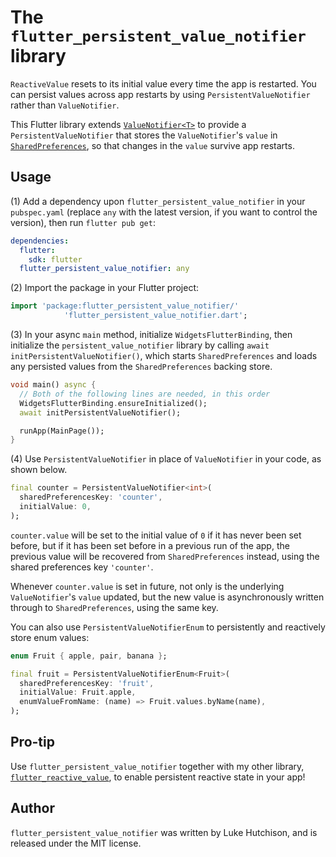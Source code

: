 # The `flutter_persistent_value_notifier` library

`ReactiveValue` resets to its initial value every time the app is restarted. You can persist values across app restarts by using `PersistentValueNotifier` rather than `ValueNotifier`.

This Flutter library extends [`ValueNotifier<T>`](https://api.flutter.dev/flutter/foundation/ValueNotifier-class.html) to provide a `PersistentValueNotifier` that stores the `ValueNotifier`'s `value` in [`SharedPreferences`](https://pub.dev/packages/shared_preferences), so that changes in the `value` survive app restarts.

## Usage

(1) Add a dependency upon `flutter_persistent_value_notifier` in your `pubspec.yaml` (replace `any` with the latest version, if you want to control the version), then run `flutter pub get`:

```yaml
dependencies:
  flutter:
    sdk: flutter
  flutter_persistent_value_notifier: any
```

(2) Import the package in your Flutter project:

```dart
import 'package:flutter_persistent_value_notifier/'
            'flutter_persistent_value_notifier.dart';
```

(3) In your async `main` method, initialize `WidgetsFlutterBinding`, then initialize the `persistent_value_notifier` library by calling `await initPersistentValueNotifier()`, which starts `SharedPreferences` and loads any persisted values from the `SharedPreferences` backing store.

```dart
void main() async {
  // Both of the following lines are needed, in this order
  WidgetsFlutterBinding.ensureInitialized();
  await initPersistentValueNotifier();

  runApp(MainPage());
}
```

(4) Use `PersistentValueNotifier` in place of `ValueNotifier` in your code, as shown below.

```dart
final counter = PersistentValueNotifier<int>(
  sharedPreferencesKey: 'counter',
  initialValue: 0,
);
```

`counter.value` will be set to the initial value of `0` if it has never been set before, but if it has been set before in a previous run of the app, the previous value will be recovered from `SharedPreferences` instead, using the shared preferences key `'counter'`.

Whenever `counter.value` is set in future, not only is the underlying `ValueNotifier`'s `value` updated, but the new value is asynchronously written through to `SharedPreferences`, using the same key.

You can also use `PersistentValueNotifierEnum` to persistently and reactively store enum values:

```dart
enum Fruit { apple, pair, banana };

final fruit = PersistentValueNotifierEnum<Fruit>(
  sharedPreferencesKey: 'fruit',
  initialValue: Fruit.apple,
  enumValueFromName: (name) => Fruit.values.byName(name),
);
```

## Pro-tip

Use `flutter_persistent_value_notifier` together with my other library, [`flutter_reactive_value`](https://github.com/lukehutch/flutter_reactive_value), to enable persistent reactive state in your app!

## Author

`flutter_persistent_value_notifier` was written by Luke Hutchison, and is released under the MIT license.
